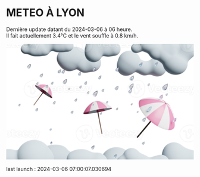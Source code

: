 # METEO À LYON

Dernière update datant du 2024-03-06 à 06 heure.  
Il fait actuellement 3.4°C et le vent souffle à 0.8 km/h.      

![](./.github/rain.png)

last launch : 2024-03-06 07:00:07.030694
